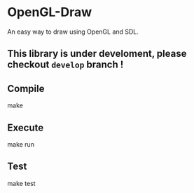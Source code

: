 OpenGL-Draw
===========

An easy way to draw using OpenGL and SDL.

## This library is under develoment, please checkout `develop` branch !

Compile
-------

make

Execute
-------

make run

Test
----

make test
